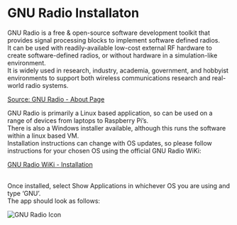# GNU Radio Installaton

GNU Radio is a free & open-source software development toolkit that provides signal processing blocks to implement software defined radios.<br> 
It can be used with readily-available low-cost external RF hardware to create software-defined radios, or without hardware in a simulation-like environment.<br> 
It is widely used in research, industry, academia, government, and hobbyist environments to support both wireless communications research and real-world radio systems.
<br>

[Source: GNU Radio - About Page](https://www.gnuradio.org/about/)


GNU Radio is primarily a Linux based application, so can be used on a range of devices from laptops to Raspberry Pi’s. <br> 
There is also a Windows installer available, although this runs the software within a linux based VM.<br>
Installation instructions can change with OS updates, so please follow instructions for your chosen OS using the official GNU Radio WiKi:
<br>

[GNU Radio WiKi - Installation](https://wiki.gnuradio.org/index.php/InstallingGR)

<br>
Once installed, select Show Applications in whichever OS you are using and type ‘GNU’.<br>
The app should look as follows:
<br>


![GNU Radio Icon](/img/GNU-Radio-App-Icon.png)<br>


